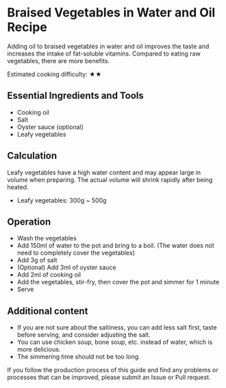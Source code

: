 # Braised Vegetables in Water and Oil Recipe

Adding oil to braised vegetables in water and oil improves the taste and increases the intake of fat-soluble vitamins. Compared to eating raw vegetables, there are more benefits.

Estimated cooking difficulty: ★★

## Essential Ingredients and Tools

* Cooking oil
* Salt
* Oyster sauce (optional)
* Leafy vegetables

## Calculation

Leafy vegetables have a high water content and may appear large in volume when preparing. The actual volume will shrink rapidly after being heated.

* Leafy vegetables: 300g ~ 500g

## Operation

* Wash the vegetables
* Add 150ml of water to the pot and bring to a boil. (The water does not need to completely cover the vegetables)
* Add 3g of salt
* (Optional) Add 3ml of oyster sauce
* Add 2ml of cooking oil
* Add the vegetables, stir-fry, then cover the pot and simmer for 1 minute
* Serve

## Additional content

* If you are not sure about the saltiness, you can add less salt first, taste before serving, and consider adjusting the salt.
* You can use chicken soup, bone soup, etc. instead of water, which is more delicious.
* The simmering time should not be too long.

If you follow the production process of this guide and find any problems or processes that can be improved, please submit an Issue or Pull request.

